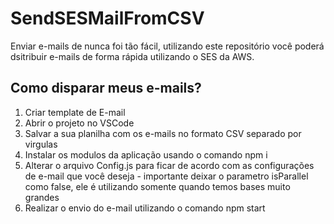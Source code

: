 # SendSESMailFromCSV

Enviar e-mails de nunca foi tão fácil, utilizando este repositório você poderá dsitribuir e-mails de forma rápida utilizando o SES da AWS.

## Como disparar meus e-mails?

1. Criar template de E-mail
3. Abrir o projeto no VSCode
3. Salvar a sua planilha com os e-mails no formato CSV separado por virgulas
4. Instalar os modulos da aplicação usando o comando npm i
5. Alterar o arquivo Config.js para ficar de acordo com as configurações de e-mail que você deseja - importante deixar o parametro isParallel como  false, ele é utilizando somente quando temos bases muito grandes
6. Realizar o envio do e-mail utilizando o comando npm start
